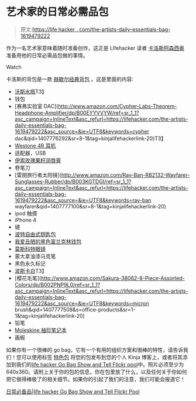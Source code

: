 # 艺术家的日常必需品包

> 原文:[https://life hacker . com/the-artists-daily-essentials-bag-1619479222](https://lifehacker.com/the-artists-daily-essentials-bag-1619479222)

作为一名艺术家意味着随时准备创作，这正是 Lifehacker 读者 [卡洛斯阿森西奥](http://cargocollective.com/chensio) 准备用他的日常必需品包做的事情。

Watch

卡洛斯的背包是一款 [赫歇尔经典背包](http://shop.herschelsupply.com/collections/backpacks/products/classic-backpack-mid-volume-black) 。这是里面的内容:

*   [沃斯水瓶](https://www.vosswater.com/)T3】
*   钱包
*   [赛弗实验室 DAC](http://www.amazon.com/Cypher-Labs-Theorem-Headphone-Amplifier/dp/B00EYYVVYW/ref=sr_1_1?asc_campaign=InlineText&asc_refurl=https://lifehacker.com/the-artists-daily-essentials-bag-1619479222&asc_source=&ie=UTF8&keywords=cypher dac&qid=1407776292&sr=8-1&tag=kinjalifehackerlink-20)T3】
*   [Westone 4R 耳机](http://www.amazon.com/dp/B0064ACZ9O?asc_campaign=InlineText&asc_refurl=https://lifehacker.com/the-artists-daily-essentials-bag-1619479222&asc_source=&tag=kinjalifehackerlink-20)
*   适配器，USB
*   [伊索玫瑰果籽润唇膏](http://www.aesop.com/fr/skin-care-1/lip/rosehip-seed-lip-cream.html?shipping=true&___store=fr_en)
*   卷笔刀
*   [雷朋旅行者太阳镜](http://www.amazon.com/Ray-Ban-RB2132-Wayfarer-Sunglasses-Rubber/dp/B003KGTDGI/ref=sr_1_1?asc_campaign=InlineText&asc_refurl=https://lifehacker.com/the-artists-daily-essentials-bag-1619479222&asc_source=&ie=UTF8&keywords=ray-ban wayfarer&qid=1407777100&sr=8-1&tag=kinjalifehackerlink-20)
*   ipod 触摸
*   iPhone 4
*   键
*   [波特自由式钥匙包](http://www.yoshidakaban.com/product/101405.html?p=s&p_lisize=30&p_lisort=)
*   [我爱丑陋的黑色富兰克林钱包](http://www.iloveugly.com/lifestyle/bags/black-franklin-wallet.html)
*   [莫斯科特眼镜](http://www.moscot.com/)
*   蒙大拿油漆马克笔
*   黑色永久标记
*   [波斯卡白](http://www.jetpens.com/Uni-Posca-PC-1M-Paint-Marker-Extra-Fine-Point-White/pd/10608)T3】
*   [樱花毛笔](http://www.amazon.com/Sakura-38062-8-Piece-Assorted-Colors/dp/B002PNP9L0/ref=sr_1_1?asc_campaign=InlineText&asc_refurl=https://lifehacker.com/the-artists-daily-essentials-bag-1619479222&asc_source=&ie=UTF8&keywords=micron brush&qid=1407777508&s=office-products&sr=1-1&tag=kinjalifehackerlink-20)
*   铅笔
*   [Moleskine 袖珍笔记本](http://www.amazon.com/Moleskine-Classic-Notebook-Squared-Notebooks/dp/888370102X/ref=sr_1_9?asc_campaign=InlineText&asc_refurl=https://lifehacker.com/the-artists-daily-essentials-bag-1619479222&asc_source=&ie=UTF8&keywords=moleskine&qid=1407777315&sr=8-9&tag=kinjalifehackerlink-20)
*   画板

如果你有一个很棒的 go bag，它有一个有用的组织方案和很棒的特性，请告诉我们！您可以使用标签 [特色包](http://kinja.com/tag/featured-bag) 将您的包发布到您的个人 Kinja 博客上，或者将其添加到我们的[life hacker Go Bag Show and Tell Flickr pool](http://www.flickr.com/groups/2301352@N21)中。照片必须至少为 640x360。请附上关于你的包的信息，你在包里放了什么，以及任何关于你如何把它做得棒极了的相关细节。如果你的引起了我们的注意，我们可能会报道它！

[日常必备品](https://www.flickr.com/photos/chensio/14865301505/in/photostream/)|[life hacker Go Bag Show and Tell Flickr Pool](http://www.flickr.com/groups/2301352@N21)